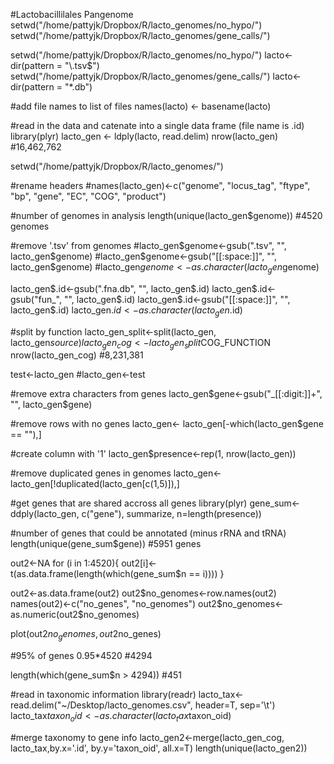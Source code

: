 #Lactobacillilales Pangenome
setwd("/home/pattyjk/Dropbox/R/lacto_genomes/no_hypo/")
setwd("/home/pattyjk/Dropbox/R/lacto_genomes/gene_calls/")

setwd("/home/pattyjk/Dropbox/R/lacto_genomes/no_hypo/")
lacto<-dir(pattern = "\\.tsv\$")
setwd("/home/pattyjk/Dropbox/R/lacto_genomes/gene_calls/")
lacto<-dir(pattern = "*.db")

#add file names to list of files
names(lacto) <- basename(lacto)

#read in the data and catenate into a single data frame (file name is .id)
library(plyr)
lacto_gen <- ldply(lacto, read.delim)
nrow(lacto_gen)
#16,462,762

setwd("/home/pattyjk/Dropbox/R/lacto_genomes/")

#rename headers
#names(lacto_gen)<-c("genome", "locus_tag", "ftype", "bp", "gene", "EC", "COG", "product")

#number of genomes in analysis
length(unique(lacto_gen$genome))
#4520 genomes

#remove '.tsv' from genomes
#lacto_gen$genome<-gsub(".tsv", "", lacto_gen$genome)
#lacto_gen$genome<-gsub("[[:space:]]", "", lacto_gen$genome)
#lacto_gen$genome<-as.character(lacto_gen$genome)

lacto_gen$.id<-gsub(".fna.db", "", lacto_gen$.id)
lacto_gen$.id<-gsub("fun_", "", lacto_gen$.id)
lacto_gen$.id<-gsub("[[:space:]]", "", lacto_gen$.id)
lacto_gen$.id<-as.character(lacto_gen$.id)

#split by function
lacto_gen_split<-split(lacto_gen, lacto_gen$source)
lacto_gen_cog<-lacto_gen_split$COG_FUNCTION
nrow(lacto_gen_cog)
#8,231,381

test<-lacto_gen
#lacto_gen<-test

#remove extra characters from genes
lacto_gen$gene<-gsub("_[[:digit:]]+", "", lacto_gen$gene)

#remove rows with no genes
lacto_gen<- lacto_gen[-which(lacto_gen$gene == ""),]

#create column with '1'
lacto_gen$presence<-rep(1, nrow(lacto_gen))

#remove duplicated genes in genomes
lacto_gen<-lacto_gen[!duplicated(lacto_gen[c(1,5)]),]

#get genes that are shared accross all genes
library(plyr)
gene_sum<-ddply(lacto_gen,  c("gene"), summarize, n=length(presence))

#number of genes that could be annotated (minus rRNA and tRNA)
length(unique(gene_sum$gene))
#5951 genes

out2<-NA
for (i in 1:4520){
  out2[i]<-t(as.data.frame(length(which(gene_sum$n == i))))
}

out2<-as.data.frame(out2)
out2$no_genomes<-row.names(out2)
names(out2)<-c("no_genes", "no_genomes")
out2$no_genomes<-as.numeric(out2$no_genomes)

plot(out2$no_genomes, out2$no_genes)

#95% of genes
0.95*4520
#4294

length(which(gene_sum$n > 4294))
#451


#read in taxonomic information
library(readr)
lacto_tax<-read.delim("~/Desktop/lacto_genomes.csv", header=T, sep='\t')
lacto_tax$taxon_oid<-as.character(lacto_tax$taxon_oid)

#merge taxonomy to gene info
lacto_gen2<-merge(lacto_gen_cog, lacto_tax,by.x='.id', by.y='taxon_oid', all.x=T)
length(unique(lacto_gen2))
